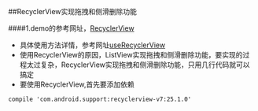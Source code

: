 ##RecyclerView实现拖拽和侧滑删除功能

####1.demo的参考网址，[RecyclerView](http://blog.csdn.net/nugongahou110/article/details/50505210)
- 具体使用方法详情，参考网址[useRecyclerView](http://mp.weixin.qq.com/s?__biz=MzA3MDMyMjkzNg==&mid=2652262291&idx=1&sn=35028cb5b85e8e305042e0da609a300c&chksm=84dc7004b3abf9129749c88ba6bde53a9c4e4b2be8458a962d5f6715b9f44a7d161792cbf9c8&scene=0#rd)
- 使用RecyclerView的原因，ListView实现拖拽和侧滑删除功能，要实现的过程太过复杂，RecyclerView实现拖拽和侧滑删除功能，只用几行代码就可以搞定
- 要使用RecyclerView,首先要添加依赖
```
compile 'com.android.support:recyclerview-v7:25.1.0'
```